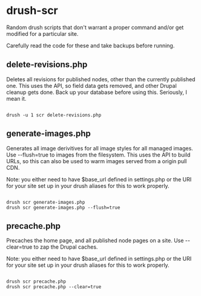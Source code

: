 drush-scr
=========

Random drush scripts that don't warrant a proper command and/or get modified for a particular site.

Carefully read the code for these and take backups before running.

delete-revisions.php
--------------------

Deletes all revisions for published nodes, other than the currently published one.  This uses the API, so field data
gets removed, and other Drupal cleanup gets done.  Back up your database before using this.  Seriously, I mean it.

<pre><code>
drush -u 1 scr delete-revisions.php
</code></pre>

generate-images.php
-------------------

Generates all image derivitives for all image styles for all managed images.  Use --flush=true to images from the
filesystem.  This uses the API to build URLs, so this can also be used to warm images served from a origin pull CDN.

Note: you either need to have $base_url defined in settings.php or the URI for your site set up in your drush
aliases for this to work properly.

<pre><code>
drush scr generate-images.php
drush scr generate-images.php --flush=true
</code></pre>

precache.php
------------

Precaches the home page, and all published node pages on a site.  Use --clear=true to zap the Drupal caches.

Note: you either need to have $base_url defined in settings.php or the URI for your site set up in your drush
aliases for this to work properly.

<pre><code>
drush scr precache.php
drush scr precache.php --clear=true
</code></pre>
